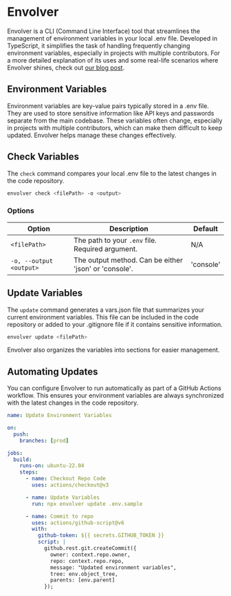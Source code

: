 # Envolver

Envolver is a CLI (Command Line Interface) tool that streamlines the management of environment variables in your local .env file. Developed in TypeScript, it simplifies the task of handling frequently changing environment variables, especially in projects with multiple contributors. For a more detailed explanation of its uses and some real-life scenarios where Envolver shines, check out [our blog post](https://blog.makerx.com.au/envolver-a-cli-tool-for-managing-environment-variables/).

## Environment Variables

Environment variables are key-value pairs typically stored in a .env file. They are used to store sensitive information like API keys and passwords separate from the main codebase. These variables often change, especially in projects with multiple contributors, which can make them difficult to keep updated. Envolver helps manage these changes effectively.

## Check Variables

The `check` command compares your local .env file to the latest changes in the code repository.

```bash
envolver check <filePath> -o <output>
```

### Options

| Option                  | Description                                           | Default   |
| ----------------------- | ----------------------------------------------------- | --------- |
| `<filePath>`            | The path to your `.env` file. Required argument.      | N/A       |
| `-o, --output <output>` | The output method. Can be either 'json' or 'console'. | 'console' |

## Update Variables

The `update` command generates a vars.json file that summarizes your current environment variables. This file can be included in the code repository or added to your .gitignore file if it contains sensitive information. 

```bash
envolver update <filePath>
```

Envolver also organizes the variables into sections for easier management.

## Automating Updates

You can configure Envolver to run automatically as part of a GitHub Actions workflow. This ensures your environment variables are always synchronized with the latest changes in the code repository.

```yaml
name: Update Environment Variables

on:
  push:
    branches: [prod]

jobs:
  build:
    runs-on: ubuntu-22.04
    steps:
      - name: Checkout Repo Code
        uses: actions/checkout@v3

      - name: Update Variables
        run: npx envolver update .env.sample

      - name: Commit to repo
        uses: actions/github-script@v6
        with:
          github-token: ${{ secrets.GITHUB_TOKEN }}
          script: |
            github.rest.git.createCommit({
              owner: context.repo.owner,
              repo: context.repo.repo,
              message: "Updated environment variables",
              tree: env.object_tree,
              parents: [env.parent]
            });
```
